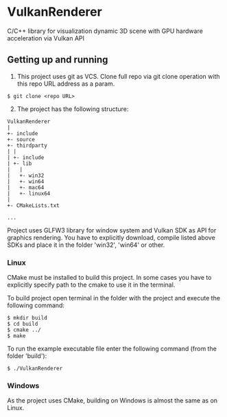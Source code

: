 # VulkanRenderer

C/C++ library for visualization dynamic 3D scene with GPU hardware acceleration via Vulkan API

## Getting up and running

1. This project uses git as VCS. Clone full repo via git clone operation with
this repo URL address as a param.

```
$ git clone <repo URL>
```

2. The project has the following structure:

```
VulkanRenderer
|
+- include
+- source
+- thirdparty
| |
| +- include
| +- lib
|   |
|   +- win32
|   +- win64
|   +- mac64
|   +- linux64
|  
+- CMakeLists.txt

...
```
Project uses GLFW3 library for window system
and Vulkan SDK as API for graphics rendering.
You have to explicitly download, compile listed above SDKs and place it in the 
folder 'win32', 'win64' or other.

### Linux

CMake must be installed to build this project. In some cases you have to explicitly
specify path to the cmake to use it in the terminal.

To build project open terminal in the folder with the project and execute the
following command:

```
$ mkdir build
$ cd build
$ cmake ../
$ make 
```

To run the example executable file enter the following command (from the folder 'build'):

```
$ ./VulkanRenderer
```


### Windows

As the project uses CMake, building on Windows is almost the same as on Linux.

